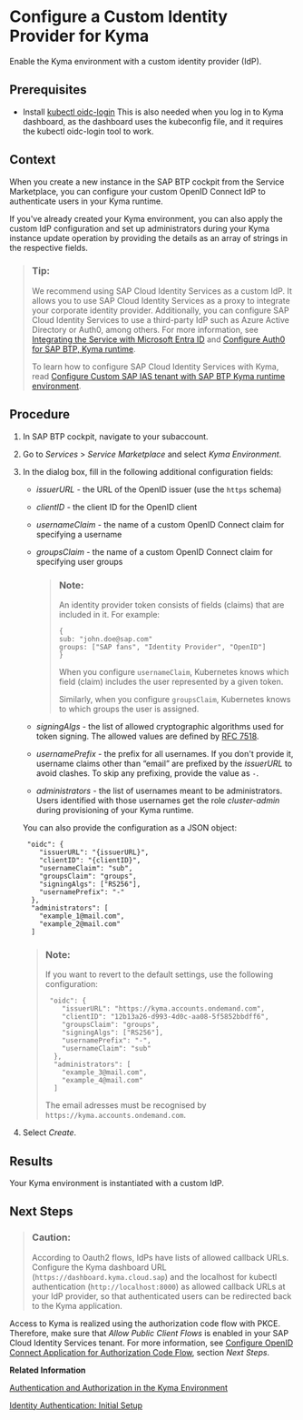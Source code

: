 <!-- loio67bcc6e2d4d749659faf3ede1853f19e -->

# Configure a Custom Identity Provider for Kyma

Enable the Kyma environment with a custom identity provider \(IdP\).



<a name="loio67bcc6e2d4d749659faf3ede1853f19e__prereq_fv1_t2l_nrb"/>

## Prerequisites

-   Install [kubectl oidc-login](https://github.com/int128/kubelogin) This is also needed when you log in to Kyma dashboard, as the dashboard uses the kubeconfig file, and it requires the kubectl oidc-login tool to work.




## Context

When you create a new instance in the SAP BTP cockpit from the Service Marketplace, you can configure your custom OpenID Connect IdP to authenticate users in your Kyma runtime.

If you've already created your Kyma environment, you can also apply the custom IdP configuration and set up administrators during your Kyma instance update operation by providing the details as an array of strings in the respective fields.

> ### Tip:  
> We recommend using SAP Cloud Identity Services as a custom IdP. It allows you to use SAP Cloud Identity Services as a proxy to integrate your corporate identity provider. Additionally, you can configure SAP Cloud Identity Services to use a third-party IdP such as Azure Active Directory or Auth0, among others. For more information, see [Integrating the Service with Microsoft Entra ID](https://help.sap.com/docs/identity-authentication/identity-authentication/integrating-service-with-microsoft-azure-ad?version=Cloud) and [Configure Auth0 for SAP BTP, Kyma runtime](https://github.com/SAP-samples/kyma-runtime-extension-samples/tree/main/kyma-access-auth0-as-idp).
> 
> To learn how to configure SAP Cloud Identity Services with Kyma, read [Configure Custom SAP IAS tenant with SAP BTP Kyma runtime environment](https://community.sap.com/t5/technology-blogs-by-sap/configure-custom-sap-ias-tenant-with-sap-btp-kyma-runtime-environment/ba-p/13676954).



## Procedure

1.  In SAP BTP cockpit, navigate to your subaccount.

2.  Go to *Services* \> *Service Marketplace* and select *Kyma Environment*.

3.  In the dialog box, fill in the following additional configuration fields:

    -   *issuerURL* - the URL of the OpenID issuer \(use the `https` schema\)
    -   *clientID* - the client ID for the OpenID client
    -   *usernameClaim* - the name of a custom OpenID Connect claim for specifying a username
    -   *groupsClaim* - the name of a custom OpenID Connect claim for specifying user groups

        > ### Note:  
        > An identity provider token consists of fields \(claims\) that are included in it. For example:
        > 
        > ```
        > {
        > sub: "john.doe@sap.com"
        > groups: ["SAP fans", "Identity Provider", "OpenID"]
        > }
        > ```
        > 
        > When you configure `usernameClaim`, Kubernetes knows which field \(claim\) includes the user represented by a given token.
        > 
        > Similarly, when you configure `groupsClaim`, Kubernetes knows to which groups the user is assigned.

    -   *signingAlgs* - the list of allowed cryptographic algorithms used for token signing. The allowed values are defined by [RFC 7518](https://tools.ietf.org/html/rfc7518#section-3.1).
    -   *usernamePrefix* - the prefix for all usernames. If you don't provide it, username claims other than “email” are prefixed by the *issuerURL* to avoid clashes. To skip any prefixing, provide the value as `-`.
    -   *administrators* - the list of usernames meant to be administrators. Users identified with those usernames get the role *cluster-admin* during provisioning of your Kyma runtime.

    You can also provide the configuration as a JSON object:

    ```
     "oidc": {
        "issuerURL": "{issuerURL}",
        "clientID": "{clientID}",
        "usernameClaim": "sub",
        "groupsClaim": "groups",
        "signingAlgs": ["RS256"],
        "usernamePrefix": "-"
      },
      "administrators": [
        "example_1@mail.com",
        "example_2@mail.com"
      ]
    ```

    > ### Note:  
    > If you want to revert to the default settings, use the following configuration:
    > 
    > ```
    >  "oidc": {
    >     "issuerURL": "https://kyma.accounts.ondemand.com",
    >     "clientID": "12b13a26-d993-4d0c-aa08-5f5852bbdff6",
    >     "groupsClaim": "groups",
    >     "signingAlgs": ["RS256"],
    >     "usernamePrefix": "-",
    >     "usernameClaim": "sub"
    >   },	
    >   "administrators": [
    >     "example_3@mail.com",
    >     "example_4@mail.com"
    >   ]
    > ```
    > 
    > The email adresses must be recognised by `https://kyma.accounts.ondemand.com`.

4.  Select *Create*.




<a name="loio67bcc6e2d4d749659faf3ede1853f19e__result_qzy_nsz_1pb"/>

## Results

Your Kyma environment is instantiated with a custom IdP.



<a name="loio67bcc6e2d4d749659faf3ede1853f19e__postreq_xjt_s3x_stb"/>

## Next Steps

> ### Caution:  
> According to Oauth2 flows, IdPs have lists of allowed callback URLs. Configure the Kyma dashboard URL \(`https://dashboard.kyma.cloud.sap`\) and the localhost for kubectl authentication \(`http://localhost:8000`\) as allowed callback URLs at your IdP provider, so that authenticated users can be redirected back to the Kyma application.

Access to Kyma is realized using the authorization code flow with PKCE. Therefore, make sure that *Allow Public Client Flows* is enabled in your SAP Cloud Identity Services tenant. For more information, see [Configure OpenID Connect Application for Authorization Code Flow](https://help.sap.com/docs/IDENTITY_AUTHENTICATION/6d6d63354d1242d185ab4830fc04feb1/4a9425465cbb4a7aa7c3d86c9cabca51.html?locale=en-US&version=Cloud#next-steps), section *Next Steps*.

**Related Information**  


[Authentication and Authorization in the Kyma Environment](authentication-and-authorization-in-the-kyma-environment-85200d8.md "To authenticate in the Kyma environment, you can either use the default identity provider or set up a custom identity provider.")

[Identity Authentication: Initial Setup](https://help.sap.com/viewer/6d6d63354d1242d185ab4830fc04feb1/LATEST/en-US/31af7da133874e199a7df1d42905241b.html)

